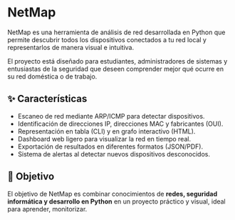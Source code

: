 # NetMap

NetMap es una herramienta de análisis de red desarrollada en Python que permite descubrir todos los dispositivos conectados a tu red local y representarlos de manera visual e intuitiva.  

El proyecto está diseñado para estudiantes, administradores de sistemas y entusiastas de la seguridad que deseen comprender mejor qué ocurre en su red doméstica o de trabajo.  

## ✨ Características
- Escaneo de red mediante ARP/ICMP para detectar dispositivos.
- Identificación de direcciones IP, direcciones MAC y fabricantes (OUI).
- Representación en tabla (CLI) y en grafo interactivo (HTML).
- Dashboard web ligero para visualizar la red en tiempo real.
- Exportación de resultados en diferentes formatos (JSON/PDF).
- Sistema de alertas al detectar nuevos dispositivos desconocidos.

## 🚀 Objetivo
El objetivo de NetMap es combinar conocimientos de **redes, seguridad informática y desarrollo en Python** en un proyecto práctico y visual, ideal para aprender, monitorizar.
